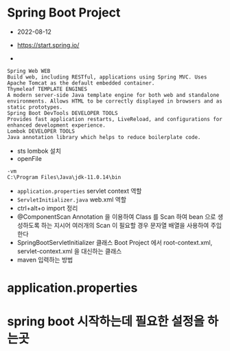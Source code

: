 # Spring Boot Project
* 2022-08-12

* https://start.spring.io/
* 
```
Spring Web WEB
Build web, including RESTful, applications using Spring MVC. Uses Apache Tomcat as the default embedded container.
Thymeleaf TEMPLATE ENGINES
A modern server-side Java template engine for both web and standalone environments. Allows HTML to be correctly displayed in browsers and as static prototypes.
Spring Boot DevTools DEVELOPER TOOLS
Provides fast application restarts, LiveReload, and configurations for enhanced development experience.
Lombok DEVELOPER TOOLS
Java annotation library which helps to reduce boilerplate code.
```
* sts lombok 설치
* openFile
```
-vm
C:\Program Files\Java\jdk-11.0.14\bin
```
* ```application.properties``` servlet context 역할
* ```ServletInitializer.java``` web.xml 역할
* ctrl+alt+o import 정리
* @ComponentScan
Annotation 을 이용하여 Class 를 Scan 하여 bean 으로 생성하도록 하는 지시어
여러개의 Scan 이 필요할 경우 문자열 배열을 사용하여 주입한다
* SpringBootServletInitializer 클래스
Boot Project 에서 root-context.xml, servlet-context.xml 을 대신하는 클래스
* maven 입력하는 방법
# application.properties
# spring boot 시작하는데 필요한 설정을 하는곳